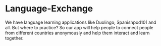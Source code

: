 # Language-Exchange
We have language learning applications like Duolingo, Spanishpod101 and all. But where to practice? So our app will help people to connect people from different countries anonymously and help them interact and learn together. 
